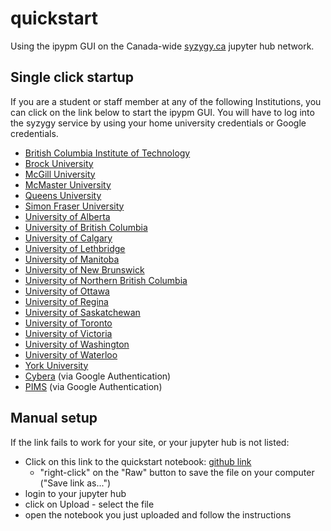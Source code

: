 # quickstart
Using the ipypm GUI on the Canada-wide [syzygy.ca](https://intro.syzygy.ca/) jupyter hub network.

## Single click startup

If you are a student or staff member at any of the following Institutions, you can click on the link below to start the ipypm GUI. You will have
to log into the syzygy service by using your home university credentials or Google credentials.

* [British Columbia Institute of Technology](https://bcit.syzygy.ca/jupyter/hub/user-redirect/git-pull?repo=https%3A%2F%2Fgithub.com%2Fpypm%2Fquickstart&urlpath=tree%2Fquickstart%2Fsyzygy%2Fipypm-quickstart.ipynb)
* [Brock University](https://brocku.syzygy.ca/jupyter/hub/user-redirect/git-pull?repo=https%3A%2F%2Fgithub.com%2Fpypm%2Fquickstart&urlpath=tree%2Fquickstart%2Fsyzygy%2Fipypm-quickstart.ipynb)
* [McGill University](https://mcgill.syzygy.ca/jupyter/hub/user-redirect/git-pull?repo=https%3A%2F%2Fgithub.com%2Fpypm%2Fquickstart&urlpath=tree%2Fquickstart%2Fsyzygy%2Fipypm-quickstart.ipynb)
* [McMaster University](https://mcmaster.syzygy.ca/jupyter/hub/user-redirect/git-pull?repo=https%3A%2F%2Fgithub.com%2Fpypm%2Fquickstart&urlpath=tree%2Fquickstart%2Fsyzygy%2Fipypm-quickstart.ipynb)
* [Queens University](https://queensu.syzygy.ca/jupyter/hub/user-redirect/git-pull?repo=https%3A%2F%2Fgithub.com%2Fpypm%2Fquickstart&urlpath=tree%2Fquickstart%2Fsyzygy%2Fipypm-quickstart.ipynb)
* [Simon Fraser University](https://sfu.syzygy.ca/jupyter/hub/user-redirect/git-pull?repo=https%3A%2F%2Fgithub.com%2Fpypm%2Fquickstart&urlpath=tree%2Fquickstart%2Fsyzygy%2Fipypm-quickstart.ipynb)
* [University of Alberta](https://ualberta.syzygy.ca/jupyter/hub/user-redirect/git-pull?repo=https%3A%2F%2Fgithub.com%2Fpypm%2Fquickstart&urlpath=tree%2Fquickstart%2Fsyzygy%2Fipypm-quickstart.ipynb)
* [University of British Columbia](https://ubc.syzygy.ca/jupyter/hub/user-redirect/git-pull?repo=https%3A%2F%2Fgithub.com%2Fpypm%2Fquickstart&urlpath=tree%2Fquickstart%2Fsyzygy%2Fipypm-quickstart.ipynb)
* [University of Calgary](https://ucalgary.syzygy.ca/jupyter/hub/user-redirect/git-pull?repo=https%3A%2F%2Fgithub.com%2Fpypm%2Fquickstart&urlpath=tree%2Fquickstart%2Fsyzygy%2Fipypm-quickstart.ipynb)
* [University of Lethbridge](https://uleth.syzygy.ca/jupyter/hub/user-redirect/git-pull?repo=https%3A%2F%2Fgithub.com%2Fpypm%2Fquickstart&urlpath=tree%2Fquickstart%2Fsyzygy%2Fipypm-quickstart.ipynb)
* [University of Manitoba](https://umanitoba.syzygy.ca/jupyter/hub/user-redirect/git-pull?repo=https%3A%2F%2Fgithub.com%2Fpypm%2Fquickstart&urlpath=tree%2Fquickstart%2Fsyzygy%2Fipypm-quickstart.ipynb)
* [University of New Brunswick](https://unb.syzygy.ca/jupyter/hub/user-redirect/git-pull?repo=https%3A%2F%2Fgithub.com%2Fpypm%2Fquickstart&urlpath=tree%2Fquickstart%2Fsyzygy%2Fipypm-quickstart.ipynb)
* [University of Northern British Columbia](https://unbc.syzygy.ca/jupyter/hub/user-redirect/git-pull?repo=https%3A%2F%2Fgithub.com%2Fpypm%2Fquickstart&urlpath=tree%2Fquickstart%2Fsyzygy%2Fipypm-quickstart.ipynb)
* [University of Ottawa](https://uottawa.syzygy.ca/jupyter/hub/user-redirect/git-pull?repo=https%3A%2F%2Fgithub.com%2Fpypm%2Fquickstart&urlpath=tree%2Fquickstart%2Fsyzygy%2Fipypm-quickstart.ipynb)
* [University of Regina](https://uregina.syzygy.ca/jupyter/hub/user-redirect/git-pull?repo=https%3A%2F%2Fgithub.com%2Fpypm%2Fquickstart&urlpath=tree%2Fquickstart%2Fsyzygy%2Fipypm-quickstart.ipynb)
* [University of Saskatchewan](https://usask.syzygy.ca/jupyter/hub/user-redirect/git-pull?repo=https%3A%2F%2Fgithub.com%2Fpypm%2Fquickstart&urlpath=tree%2Fquickstart%2Fsyzygy%2Fipypm-quickstart.ipynb)
* [University of Toronto](https://utoronto.syzygy.ca/jupyter/hub/user-redirect/git-pull?repo=https%3A%2F%2Fgithub.com%2Fpypm%2Fquickstart&urlpath=tree%2Fquickstart%2Fsyzygy%2Fipypm-quickstart.ipynb)
* [University of Victoria](https://uvic.syzygy.ca/jupyter/hub/user-redirect/git-pull?repo=https%3A%2F%2Fgithub.com%2Fpypm%2Fquickstart&urlpath=tree%2Fquickstart%2Fsyzygy%2Fipypm-quickstart.ipynb)
* [University of Washington](https://uw.syzygy.ca/jupyter/hub/user-redirect/git-pull?repo=https%3A%2F%2Fgithub.com%2Fpypm%2Fquickstart&urlpath=tree%2Fquickstart%2Fsyzygy%2Fipypm-quickstart.ipynb)
* [University of Waterloo](https://uwaterloo.syzygy.ca/jupyter/hub/user-redirect/git-pull?repo=https%3A%2F%2Fgithub.com%2Fpypm%2Fquickstart&urlpath=tree%2Fquickstart%2Fsyzygy%2Fipypm-quickstart.ipynb)
* [York University](https://yorku.syzygy.ca/jupyter/hub/user-redirect/git-pull?repo=https%3A%2F%2Fgithub.com%2Fpypm%2Fquickstart&urlpath=tree%2Fquickstart%2Fsyzygy%2Fipypm-quickstart.ipynb)
* [Cybera](https://cybera.syzygy.ca/jupyter/hub/user-redirect/git-pull?repo=https%3A%2F%2Fgithub.com%2Fpypm%2Fquickstart&urlpath=tree%2Fquickstart%2Fsyzygy%2Fipypm-quickstart.ipynb) (via Google Authentication)
* [PIMS](https://pims.syzygy.ca/jupyter/hub/user-redirect/git-pull?repo=https%3A%2F%2Fgithub.com%2Fpypm%2Fquickstart&urlpath=tree%2Fquickstart%2Fsyzygy%2Fipypm-quickstart.ipynb) (via Google Authentication)

## Manual setup

If the link fails to work for your site, or your jupyter hub is not listed:
* Click on this link to the quickstart notebook: [github link](https://github.com/pypm/quickstart/syzygy/ipypm-quickstart.ipynb)
  * "right-click" on the "Raw" button to save the file on your computer ("Save link as...")
* login to your jupyter hub
* click on Upload - select the file
* open the notebook you just uploaded and follow the instructions

